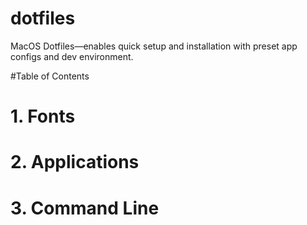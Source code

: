 # dotfiles
MacOS Dotfiles—enables quick setup and installation with preset app configs and dev environment. 

#Table of Contents
# 1. Fonts
# 2. Applications
# 3. Command Line
